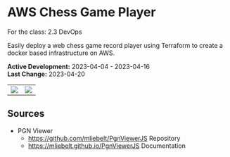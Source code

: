 # AWS Chess Game Player
For the class: 2.3 DevOps

Easily deploy a web chess game record player using Terraform to create a docker based infrastructure on AWS.

**Active Development:** 2023-04-04 - 2023-04-16<br>
**Last Change:** 2023-04-20<br>

| | |
| :---: | :---: |
| ![](/Screenshots/.png) | ![](/Screenshots/.png) |

## Sources
- PGN Viewer
    - https://github.com/mliebelt/PgnViewerJS Repository
    - https://mliebelt.github.io/PgnViewerJS Documentation
